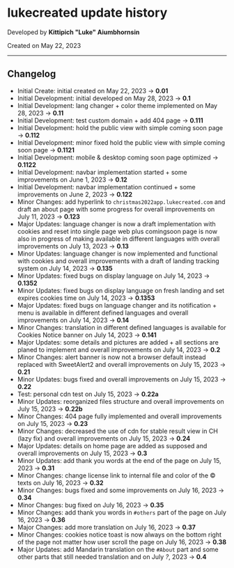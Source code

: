 # lukecreated update history

Developed by __Kittipich "Luke" Aiumbhornsin__

Created on May 22, 2023

---

## Changelog

- Initial Create: initial created on May 22, 2023 -> **0.01**
- Initial Development: initial developed on May 28, 2023 -> **0.1**
- Initial Development: lang changer + color theme implemented on May 28, 2023 -> **0.11**
- Initial Development: test custom domain + add 404 page -> **0.111**
- Initial Development: hold the public view with simple coming soon page -> **0.112**
- Initial Development: minor fixed hold the public view with simple coming soon page -> **0.1121**
- Initial Development: mobile & desktop coming soon page optimized -> **0.1122**
- Initial Development: navbar implementation started + some improvements on June 1, 2023 -> **0.12**
- Initial Development: navbar implementation continued + some improvements on June 2, 2023 -> **0.122**
- Minor Changes: add hyperlink to `christmas2022app.lukecreated.com` and draft an about page with some progress for overall improvements on July 11, 2023 -> **0.123**
- Major Updates: language changer is now a draft implementation with cookies and reset into single page web plus comingsoon page is now also in progress of making available in different languages with overall improvements on July 13, 2023 -> **0.13**
- Minor Updates: language changer is now implemented and functional with cookies and overall improvements with a draft of landing tracking system on July 14, 2023 -> **0.135**
- Minor Updates: fixed bugs on display language on July 14, 2023 -> **0.1352**
- Minor Updates: fixed bugs on display language on fresh landing and set expires cookies time on July 14, 2023 -> **0.1353**
- Major Updates: fixed bugs on language changer and its notification + menu is available in different defined languages and overall improvements on July 14, 2023 -> **0.14**
- Minor Changes: translation in different defined languages is available for Cookies Notice banner on July 14, 2023 -> **0.141**
- Major Updates: some details and pictures are added + all sections are planed to implement and overall improvements on July 14, 2023 -> **0.2**
- Minor Changes: alert banner is now not a browser default instead replaced with SweetAlert2 and overall improvements on July 15, 2023 -> **0.21**
- Minor Updates: bugs fixed and overall improvements on July 15, 2023 -> **0.22**
- Test: personal cdn test on July 15, 2023 -> **0.22a**
- Minor Updates: reorganized files structure and overall improvements on July 15, 2023 -> **0.22b**
- Minor Changes: 404 page fully implemented and overall improvements on July 15, 2023 -> **0.23**
- Minor Changes: decreased the use of cdn for stable result view in CH (lazy fix) and overall improvements on July 15, 2023 -> **0.24**
- Major Updates: details on home page are added as supposed and overall improvements on July 15, 2023 -> **0.3**
- Minor Updates: add thank you words at the end of the page on July 15, 2023 -> **0.31**
- Minor Changes: change license link to internal file and color of the © texts on July 16, 2023 -> **0.32**
- Minor Changes: bugs fixed and some improvements on July 16, 2023 -> **0.34**
- Minor Changes: bug fixed on July 16, 2023 -> **0.35**
- Minor Changes: add thank you words in `#others` part of the page on July 16, 2023 -> **0.36**
- Major Changes: add more translation on July 16, 2023 -> **0.37**
- Minor Changes: cookies notice toast is now always on the bottom right of the page not matter how user scroll the page on July 16, 2023 -> **0.38**
- Major Updates: add Mandarin translation on the `#About` part and some other parts that still needed translation and on July _?_, 2023 -> **0.4**
